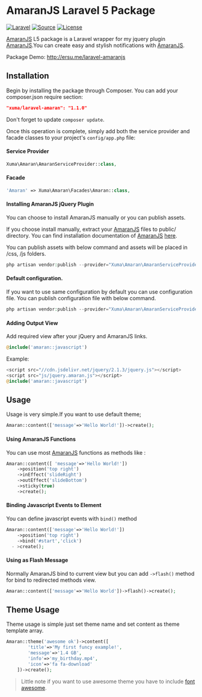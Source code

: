 AmaranJS Laravel 5 Package
==========================
[![Laravel](https://img.shields.io/badge/Laravel-5.0-orange.svg?style=flat-square)](http://laravel.com)
[![Source](http://img.shields.io/badge/source-hakanersu/amaranlaravel-blue.svg?style=flat-square)](https://github.com/hakanersu/amaran-laravel)
[![License](http://img.shields.io/badge/license-MIT-brightgreen.svg?style=flat-square)](https://tldrlegal.com/license/mit-license)

[AmaranJS][1] L5 package is a Laravel wrapper for my jquery plugin [AmaranJS][1].You can create easy and stylish notifications with [AmaranJS][1].

Package Demo: http://ersu.me/laravel-amaranjs

Installation
------------
Begin by installing the package through Composer. You can add your composer.json require section:
```json
"xuma/laravel-amaran": "1.1.0"
```
Don't forget to update `composer update`.

Once this operation is complete, simply add both the service provider and facade classes to your project's `config/app.php` file:

#### Service Provider
```php
Xuma\Amaran\AmaranServiceProvider::class,
```
#### Facade
```php
'Amaran' => Xuma\Amaran\Facades\Amaran::class,
```

#### Installing AmaranJS jQuery Plugin

You can choose to install AmaranJS manually or you can publish assets.

If you choose install manually, extract your [AmaranJS][1] files to public/ directory. You can find installation documentation of [AmaranJS][1] [here][1].

You can publish assets with below command and assets will be placed in /css, /js folders.

```php
php artisan vendor:publish --provider="Xuma\Amaran\AmaranServiceProvider" --tag="assets"
```

#### Default configuration.

If you want to use same configuration by default you can use configuration file. You can publish configuration file with below command.

```php
php artisan vendor:publish --provider="Xuma\Amaran\AmaranServiceProvider" --tag="config"
```

#### Adding Output View

Add required view after your jQuery and AmaranJS links.

```php
@include('amaran::javascript')
```

Example:

```php
<script src="//cdn.jsdelivr.net/jquery/2.1.3/jquery.js"></script>
<script src="js/jquery.amaran.js"></script>
@include('amaran::javascript')
```

Usage
-----

Usage is very simple.If you want to use default theme;

```php
Amaran::content(['message'=>'Hello World!'])->create();
```

#### Using AmaranJS Functions

You can use most [AmaranJS][1] functions as methods like :

```php
Amaran::content([ 'message'=>'Hello World!'])
    ->position('top right')
    ->inEffect('slideRight')
    ->outEffect('slideBottom')
    ->sticky(true)
    ->create();
```

#### Binding Javascript Events to Element
You can define javascript events with `bind()` method
```php
Amaran::content(['message'=>'Hello World!'])
    ->position('top right')
    ->bind('#start','click')
  - >create();
```

#### Using as Flash Message
Normally AmaranJS bind to current view but you can add ```->flash()``` method for bind to redirected methods view.

```php
Amaran::content(['message'=>'Hello World'])->flash()->create();
```

Theme Usage
-----

Theme usage is simple just set theme name and set content as theme template array.
```php
Amaran::theme('awesome ok')->content([
        'title'=>'My first funcy example!',
        'message'=>'1.4 GB',
        'info'=>'my_birthday.mp4',
        'icon'=>'fa fa-download'
    ])->create();
```    

> Little note if you want to use awesome theme you have to include [font awesome][2].

[1]: https://github.com/hakanersu/AmaranJS
[2]: http://fortawesome.github.io/Font-Awesome/icons/
